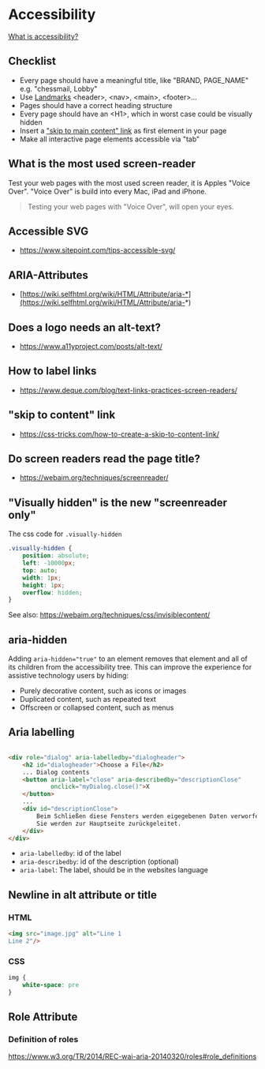 # Accessibility

[What is accessibility?](https://developer.mozilla.org/en-US/docs/Learn/Accessibility/What_is_accessibility)

## Checklist

- Every page should have a meaningful title, like "BRAND, PAGE_NAME" e.g. "chessmail, Lobby"
- Use [Landmarks](https://webaim.org/techniques/aria/#landmarks) &lt;header>, &lt;nav>, &lt;main>, &lt;footer>...
- Pages should have a correct heading structure
- Every page should have an &lt;H1>, which in worst case could be visually hidden
- Insert a ["skip to main content" link](https://css-tricks.com/how-to-create-a-skip-to-content-link/) as first element
  in your page
- Make all interactive page elements accessible via "tab"

## What is the most used screen-reader

Test your web pages with the most used screen reader, it is Apples "Voice Over". "Voice Over"
is build into every Mac, iPad and iPhone.

> Testing your web pages with "Voice Over", will open your eyes.

## Accessible SVG

- https://www.sitepoint.com/tips-accessible-svg/

## ARIA-Attributes

- [https://wiki.selfhtml.org/wiki/HTML/Attribute/aria-*](https://wiki.selfhtml.org/wiki/HTML/Attribute/aria-*)

## Does a logo needs an alt-text?

- https://www.a11yproject.com/posts/alt-text/

## How to label links

- https://www.deque.com/blog/text-links-practices-screen-readers/

## "skip to content" link

- https://css-tricks.com/how-to-create-a-skip-to-content-link/

## Do screen readers read the page title?

- https://webaim.org/techniques/screenreader/

## "Visually hidden" is the new "screenreader only"

The css code for `.visually-hidden`

```css
.visually-hidden {
    position: absolute;
    left: -10000px;
    top: auto;
    width: 1px;
    height: 1px;
    overflow: hidden;
}
```

See also: https://webaim.org/techniques/css/invisiblecontent/

## aria-hidden

Adding `aria-hidden="true"` to an element removes that element and all of its children from the accessibility tree. This
can improve the experience for assistive technology users by hiding:

- Purely decorative content, such as icons or images
- Duplicated content, such as repeated text
- Offscreen or collapsed content, such as menus

## Aria labelling

```html

<div role="dialog" aria-labelledby="dialogheader">
    <h2 id="dialogheader">Choose a File</h2>
    ... Dialog contents
    <button aria-label="close" aria-describedby="descriptionClose"
            onclick="myDialog.close()">X
    </button>
    ...
    <div id="descriptionClose">
        Beim Schließen diese Fensters werden eigegebenen Daten verworfen.
        Sie werden zur Hauptseite zurückgeleitet.
    </div>
</div>
```

- `aria-labelledby`: id of the label
- `aria-describedby`: id of the description (optional)
- `aria-label`: The label, should be in the websites language

## Newline in alt attribute or title

### HTML

```html
<img src="image.jpg" alt="Line 1
Line 2"/>
```

### CSS

```css
img {
    white-space: pre
}
```

## Role Attribute

### Definition of roles

https://www.w3.org/TR/2014/REC-wai-aria-20140320/roles#role_definitions
